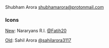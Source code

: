 Shubham Arora <shubhamarora@protonmail.com>

### Icons

[New](https://raw.githubusercontent.com/arshubham/gitignore/master/data/images/com.github.arshubham.gitignore.png):
Nararyans R.I. [@Fatih20](https://github.com/Fatih20)

[Old](https://raw.githubusercontent.com/arshubham/gitignore/198623596d403b51eb867618da69fc874413f557/data/images/com.github.arshubham.gitignore.png):
Sahil Arora [@sahilarora3117](https://github.com/sahilarora3117)
